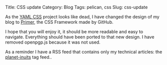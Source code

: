Title: CSS update
Category: Blog
Tags: pelican, css
Slug: css-update

As the [YAML CSS](https://yaml.de) project looks like dead, I have changed the
design of my blog to [Primer](https://primercss.io), the CSS Framework made by
GitHub.

I hope that you will enjoy it, it should be more readable and easy to navigate. Everything should have been ported to that new design. I have removed openpgp.js because it was not used.

As a reminder I have a RSS feed that contains only my technical articles: the [planet-inuits](http://roidelapluie.be/feeds/planet-inuits.tag.atom.xml) tag feed..
